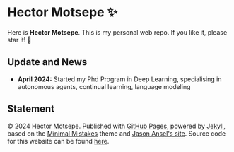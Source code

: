 # Hector Motsepe ✨

Here is **Hector Motsepe**. This is my personal web repo. If you like it, please star it! 🥰

## Update and News

- **April 2024:** Started my Phd Program in Deep Learning, specialising in autonomous agents, continual learning, language modeling


## Statement

© 2024 Hector Motsepe. Published with [GitHub Pages](https://pages.github.com/), powered by [Jekyll](https://jekyllrb.com/), based on the [Minimal Mistakes](https://mademistakes.com/) theme and [Jason Ansel's site](https://github.com/jansel/jansel.github.io). Source code for this website can be found [here](https://github.com/GuangLun2000/GuangLun2000.github.io).
